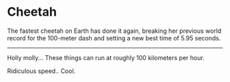 # Cheetah

The fastest cheetah on Earth has done it again, breaking her previous
world record for the 100-meter dash and setting a new best time of
5.95 seconds.

---

Holly molly... These things can run at roughly 100 kilometers per hour.

Ridiculous speed.. Cool.















